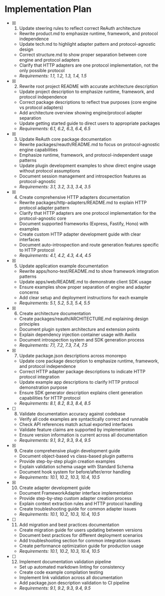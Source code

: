 # Implementation Plan

- [x] 1. Update steering rules to reflect correct ReAuth architecture

  - Rewrite product.md to emphasize runtime, framework, and protocol independence
  - Update tech.md to highlight adapter pattern and protocol-agnostic design
  - Correct structure.md to show proper separation between core engine and protocol adapters
  - Clarify that HTTP adapters are one protocol implementation, not the only possible protocol
  - _Requirements: 1.1, 1.2, 1.3, 1.4, 1.5_

- [x] 2. Rewrite root project README with accurate architecture description

  - Update project description to emphasize runtime, framework, and protocol independence
  - Correct package descriptions to reflect true purposes (core engine vs protocol adapters)
  - Add architecture overview showing engine/protocol adapter separation
  - Update getting started guide to direct users to appropriate packages
  - _Requirements: 6.1, 6.2, 6.3, 6.4, 6.5_

- [x] 3. Update ReAuth core package documentation

  - Rewrite packages/reauth/README.md to focus on protocol-agnostic engine capabilities
  - Emphasize runtime, framework, and protocol-independent usage patterns
  - Update plugin development examples to show direct engine usage without protocol assumptions
  - Document session management and introspection features as protocol-agnostic
  - _Requirements: 3.1, 3.2, 3.3, 3.4, 3.5_

- [x] 4. Create comprehensive HTTP adapters documentation

  - Rewrite packages/http-adapters/README.md to explain HTTP protocol adapter pattern
  - Clarify that HTTP adapters are one protocol implementation for the protocol-agnostic core
  - Document supported frameworks (Express, Fastify, Hono) with examples
  - Create custom HTTP adapter development guide with clear interfaces
  - Document auto-introspection and route generation features specific to HTTP protocol
  - _Requirements: 4.1, 4.2, 4.3, 4.4, 4.5_

- [x] 5. Update application example documentation

  - Rewrite apps/hono-test/README.md to show framework integration patterns
  - Update apps/web/README.md to demonstrate client SDK usage
  - Ensure examples show proper separation of engine and adapter concerns
  - Add clear setup and deployment instructions for each example
  - _Requirements: 5.1, 5.2, 5.3, 5.4, 5.5_

- [x] 6. Create architecture documentation

  - Create packages/reauth/ARCHITECTURE.md explaining design principles
  - Document plugin system architecture and extension points
  - Explain dependency injection container usage with Awilix
  - Document introspection system and SDK generation process
  - _Requirements: 7.1, 7.2, 7.3, 7.4, 7.5_

- [x] 7. Update package.json descriptions across monorepo

  - Update core package description to emphasize runtime, framework, and protocol independence
  - Correct HTTP adapter package descriptions to indicate HTTP protocol integration
  - Update example app descriptions to clarify HTTP protocol demonstration purpose
  - Ensure SDK generator description explains client generation capabilities for HTTP protocol
  - _Requirements: 8.1, 8.2, 8.3, 8.4, 8.5_

- [ ] 8. Validate documentation accuracy against codebase

  - Verify all code examples are syntactically correct and runnable
  - Check API references match actual exported interfaces
  - Validate feature claims are supported by implementation
  - Ensure version information is current across all documentation
  - _Requirements: 9.1, 9.2, 9.3, 9.4, 9.5_

- [x] 9. Create comprehensive plugin development guide

  - Document object-based vs class-based plugin patterns
  - Provide step-by-step plugin creation examples
  - Explain validation schema usage with Standard Schema
  - Document hook system for before/after/error handling
  - _Requirements: 10.1, 10.2, 10.3, 10.4, 10.5_

- [x] 10. Create adapter development guide

  - Document FrameworkAdapter interface implementation
  - Provide step-by-step custom adapter creation process
  - Explain context extraction rules and HTTP protocol handling
  - Create troubleshooting guide for common adapter issues
  - _Requirements: 10.1, 10.2, 10.3, 10.4, 10.5_

- [ ] 11. Add migration and best practices documentation

  - Create migration guide for users updating between versions
  - Document best practices for different deployment scenarios
  - Add troubleshooting section for common integration issues
  - Create performance optimization guide for production usage
  - _Requirements: 10.1, 10.2, 10.3, 10.4, 10.5_

- [ ] 12. Implement documentation validation pipeline
  - Set up automated markdown linting for consistency
  - Create code example compilation testing
  - Implement link validation across all documentation
  - Add package.json description validation to CI pipeline
  - _Requirements: 9.1, 9.2, 9.3, 9.4, 9.5_
